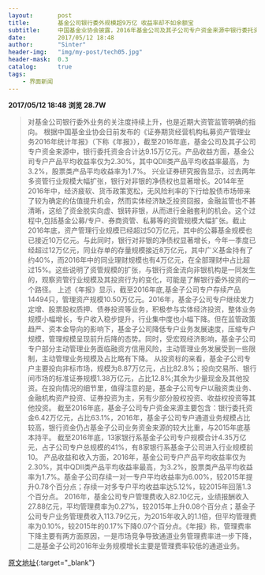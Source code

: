 ```yaml
---
layout:       post
title:        基金公司银行委外规模超9万亿 收益率却不如余额宝
subtitle:     中国基金业协会披露，2016年基金公司及其子公司专户资金来源中银行委托资金合计达9.15万亿元，基金公司专户产品平均收益率仅为2.30%。
date:         2017/05/12 18:48
author:       "Sinter"
header-img:   "img/my-post/tech05.jpg"
header-mask:  0.3
catalog:      true
tags:
    - 界面新闻
---
```


**2017/05/12 18:48**  **浏览 28.7W**

> 对基金公司银行委外业务的关注度持续上升，也是近期大资管监管明确的指向。
根据中国基金业协会日前发布的《证券期货经营机构私募资产管理业务2016年统计年报》（下称《年报》），截至2016年底，基金公司及其子公司专户资金来源中，银行委托资金合计达9.15万亿元。产品收益方面，基金公司专户产品平均收益率仅为2.30%，其中QDII类产品平均收益率最高，为3.2%，股票类产品平均收益率为1.7%。
兴业证券研究报告显示，过去两年多资管行业规模大幅扩张，银行对非银的净债权也显著增长。2014年至2016年中，经济疲软、货币政策宽松，无风险利率的下行给股债市场带来了较为确定的估值提升机会，然而实体经济缺乏投资回报，金融监管也不甚清晰，这给了资金脱实向虚、银转非银，从而进行金融套利的机会。这个过程中,包括基金公募/专户、券商资管、私募等的资管规模大幅扩张。截止2016年底，资产管理行业规模已经超过50万亿元，其中的公募基金规模也已接近10万亿元。与此同时，银行对非银的净债权显著增长，今年一季度已经超过12万亿元，同业存单的存量规模接近8万亿元，其中广义基金持有了约40%，而2016年中的同业理财规模也有4万亿元，在全部理财中占比超过15%。这些说明了资管规模的扩张，与银行资金流向非银机构是一同发生的，观察资管行业规模及其投资行为的变化，可能是了解银行委外投资的一个路径。
上述《年报》显示，截至2016年底,基金子公司专户存续产品14494只，管理资产规模10.50万亿元。2016年，基金子公司专户继续发力定增、股票股权质押、债券投资等业务，积极参与实体经济投资，整体业务规模小幅增长，专户收入稳步提升，行业集中度也小幅下降。但在监管政策趋严、资本金导向的影响下，基金子公司降低专户业务发展速度，压缩专户规模，管理规模呈现前升后降的态势。同时，受宏观经济影响，基金子公司专户部分主动管理业务面临融资方信用风险，主动管理业务发展受到一些限制，主动管理业务规模及占比略有下降。
从投资标的来看，基金子公司专户主要投向非标市场，规模为8.87万亿元，占比82.8%；投向交易所、银行间市场的标准证券规模1.38万亿元，占比12.8%;其余为少量现金及其他投资。在投向情况的细节里，值得注意的是，基金子公司专户以融资类业务、金融机构资产投资、证券投资为主，另有少部分股权投资、收益权投资等其他投资。
截至2016年底，基金子公司专户资金来源主要包含：银行委托资金6.42万亿元，占比63.1%，2016年，基金子公司专户通道业务规模占比较高，银行资金仍占基金子公司业务资金来源的较大比重，与2015年底基本持平。
截至2016年底，13家银行系基金子公司专户规模合计4.35万亿元，占子公司专户总规模的41%，有8家银行系基金子公司进入行业规模前10。
产品收益和收入方面，2016年，基金公司专户产品平均收益率仅为2.30%，其中QDII类产品平均收益率最高，为3.2%，股票类产品平均收益率为1.7%。基金子公司存续一对一专户平均收益率为6.00%，较2015年提升0.78个百分点；存续一对多专户平均收益率达5.12%，较2015年回落1.3个百分点。
2016年，基金公司专户管理费收入82.10亿元，业绩报酬收入27.88亿元，平均管理费率为0.27%，较2015年上升0.08个百分点；基金子公司专户业务管理费收入113.79亿元，为2015年收入的1.1倍，但平均管理费率为0.10%，较2015年的0.17%下降0.07个百分点。《年报》称，管理费率下降主要有两方面原因，一是市场竞争导致通道业务管理费率进一步下降，二是基金子公司2016年业务规模增长主要是管理费率较低的通道业务。


[原文地址](http://www.jiemian.com/article/1317417.html){:target="_blank"}


